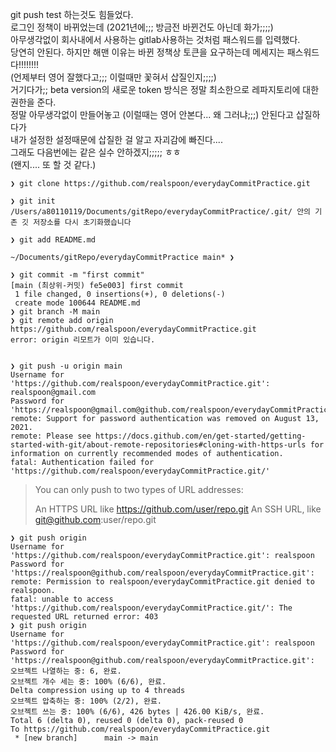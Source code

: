  git push test 하는것도 힘들었다.   
 로그인 정책이 바뀌었는데 (2021년에;;; 방금전 바뀐건도 아닌데 화가;;;;)   
 아무생각없이 회사내에서 사용하는 gitlab사용하는 것처럼 패스워드를 입력했다.   
 당연히 안된다. 하지만 해맨 이유는 바뀐 정책상 토큰을 요구하는데 메세지는 패스워드다!!!!!!!!    
 (언제부터 영어 잘했다고;;; 이럴때만 꽃혀서 삽질인지;;;;)   
 거기다가;; beta version의 새로운 token 방식은 정말 최소한으로 레파지토리에 대한 권한을 준다.   
 정말 아무생각없이 만들어놓고 (이럴때는 영어 안본다... 왜 그러냐;;;) 안된다고 삽질하다가   
 내가 설정한 설정때문에 삽질한 걸 알고 자괴감에 빠진다....   
 그래도 다음번에는 같은 실수 안하겠지;;;;; ㅎㅎ   
 (왠지.... 또 할 것 같다.)   

    ❯ git clone https://github.com/realspoon/everydayCommitPractice.git

    ❯ git init
    /Users/a80110119/Documents/gitRepo/everydayCommitPractice/.git/ 안의 기존 깃 저장소를 다시 초기화했습니다

    ❯ git add README.md

    ~/Documents/gitRepo/everydayCommitPractice main* ❯

    ❯ git commit -m "first commit"
    [main (최상위-커밋) fe5e003] first commit
     1 file changed, 0 insertions(+), 0 deletions(-)
     create mode 100644 README.md
    ❯ git branch -M main
    ❯ git remote add origin https://github.com/realspoon/everydayCommitPractice.git
    error: origin 리모트가 이미 있습니다.


    ❯ git push -u origin main
    Username for 'https://github.com/realspoon/everydayCommitPractice.git': realspoon@gmail.com
    Password for 'https://realspoon@gmail.com@github.com/realspoon/everydayCommitPractice.git':
    remote: Support for password authentication was removed on August 13, 2021.
    remote: Please see https://docs.github.com/en/get-started/getting-started-with-git/about-remote-repositories#cloning-with-https-urls for information on currently recommended modes of authentication.
    fatal: Authentication failed for 'https://github.com/realspoon/everydayCommitPractice.git/'


> You can only push to two types of URL addresses:
> 
> An HTTPS URL like https://github.com/user/repo.git
> An SSH URL, like git@github.com:user/repo.git


    ❯ git push origin
    Username for 'https://github.com/realspoon/everydayCommitPractice.git': realspoon
    Password for 'https://realspoon@github.com/realspoon/everydayCommitPractice.git':
    remote: Permission to realspoon/everydayCommitPractice.git denied to realspoon.
    fatal: unable to access 'https://github.com/realspoon/everydayCommitPractice.git/': The requested URL returned error: 403
    ❯ git push origin
    Username for 'https://github.com/realspoon/everydayCommitPractice.git': realspoon
    Password for 'https://realspoon@github.com/realspoon/everydayCommitPractice.git':
    오브젝트 나열하는 중: 6, 완료.
    오브젝트 개수 세는 중: 100% (6/6), 완료.
    Delta compression using up to 4 threads
    오브젝트 압축하는 중: 100% (2/2), 완료.
    오브젝트 쓰는 중: 100% (6/6), 426 bytes | 426.00 KiB/s, 완료.
    Total 6 (delta 0), reused 0 (delta 0), pack-reused 0
    To https://github.com/realspoon/everydayCommitPractice.git
     * [new branch]      main -> main

